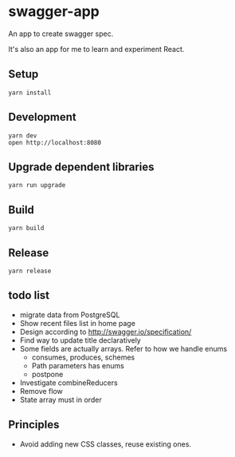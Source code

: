 # swagger-app

An app to create swagger spec.

It's also an app for me to learn and experiment React.


## Setup

```
yarn install
```


## Development

```
yarn dev
open http://localhost:8080
```


## Upgrade dependent libraries

```
yarn run upgrade
```


## Build

```
yarn build
```


## Release

```
yarn release
```


## todo list

- migrate data from PostgreSQL
- Show recent files list in home page
- Design according to http://swagger.io/specification/
- Find way to update title declaratively
- Some fields are actually arrays. Refer to how we handle enums
    - consumes, produces, schemes
    - Path parameters has enums
    - postpone
- Investigate combineReducers
- Remove flow
- State array must in order


## Principles

- Avoid adding new CSS classes, reuse existing ones.
